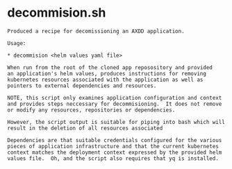 # decommision.sh

    Produced a recipe for decomissioning an AXDD application.

    Usage:

    * decommision <helm values yaml file>

    When run from the root of the cloned app reposository and provided
    an application's helm values, produces instructions for removing
    kubernetes resources associated with the application as well as
    pointers to external dependencies and resources.

    NOTE, this script only examines application configuration and context
    and provides steps neccessary for decommisioning.  It does not remove
    or modify any resources, repositories or dependencies.

    However, the script output is suitable for piping into bash which will
    result in the deletion of all resources associated 

    Dependencies are that suitable credentials configured for the various
    pieces of application infrastructure and that the current kubernetes
    context matches the deployment context expressed by the provided helm
    values file.  Oh, and the script also requires that yq is installed.
